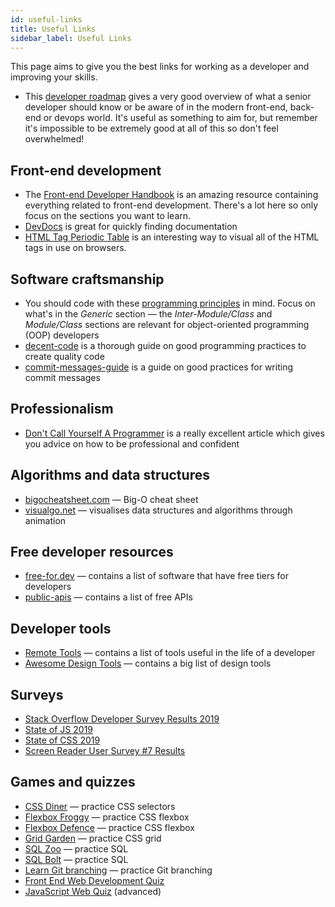 ```yaml
---
id: useful-links
title: Useful Links
sidebar_label: Useful Links
---
```


This page aims to give you the best links for working as a developer
and improving your skills.

- This [developer roadmap](https://github.com/kamranahmedse/developer-roadmap)
  gives a very good overview of what a senior developer should know or be aware
  of in the modern front-end, back-end or devops world. It's useful as
  something to aim for, but remember it's impossible to be extremely
  good at all of this so don't feel overwhelmed!

## Front-end development

- The [Front-end Developer Handbook](https://frontendmasters.com/books/front-end-handbook/2019/)
  is an amazing resource containing everything related to front-end development.
  There's a lot here so only focus on the sections you want to learn.
- [DevDocs](https://devdocs.io/) is great for quickly finding documentation
- [HTML Tag Periodic Table](https://websitesetup.org/html5-periodical-table/) is an interesting way to visual all of the HTML tags in use on browsers.

## Software craftsmanship

- You should code with these
  [programming principles](https://github.com/webpro/programming-principles)
  in mind. Focus on what's in the _Generic_ section — the _Inter-Module/Class_
  and _Module/Class_ sections are relevant for object-oriented programming
  (OOP) developers
- [decent-code](https://robatwilliams.github.io/decent-code/)
  is a thorough guide on good programming practices to create quality code
- [commit-messages-guide](https://github.com/RomuloOliveira/commit-messages-guide)
  is a guide on good practices for writing commit messages

## Professionalism

- [Don't Call Yourself A Programmer](https://www.kalzumeus.com/2011/10/28/dont-call-yourself-a-programmer/) is a really excellent article which gives you advice on how to be professional and confident

## Algorithms and data structures

- [bigocheatsheet.com](https://www.bigocheatsheet.com/) — Big-O cheat sheet
- [visualgo.net](https://visualgo.net/en) — visualises data structures and algorithms through animation

## Free developer resources

- [free-for.dev](https://free-for.dev/) — contains a list of software
  that have free tiers for developers
- [public-apis](https://github.com/public-apis/public-apis) — contains a list
  of free APIs

## Developer tools

- [Remote Tools](https://www.remote.tools/) — contains a list of tools
  useful in the life of a developer
- [Awesome Design Tools](https://flawlessapp.io/designtools) — contains a big
  list of design tools

## Surveys

- [Stack Overflow Developer Survey Results 2019](https://insights.stackoverflow.com/survey/2019)
- [State of JS 2019](https://2019.stateofjs.com/)
- [State of CSS 2019](https://2019.stateofcss.com/)
- [Screen Reader User Survey #7 Results](https://webaim.org/projects/screenreadersurvey7/)

## Games and quizzes

- [CSS Diner](https://flukeout.github.io/) — practice CSS selectors
- [Flexbox Froggy](https://flexboxfroggy.com/) — practice CSS flexbox
- [Flexbox Defence](http://www.flexboxdefense.com/) — practice CSS flexbox
- [Grid Garden](http://cssgridgarden.com/) — practice CSS grid
- [SQL Zoo](https://sqlzoo.net/) — practice SQL
- [SQL Bolt](https://sqlbolt.com/) — practice SQL
- [Learn Git branching](https://learngitbranching.js.org/) — practice Git branching
- [Front End Web Development Quiz](http://davidshariff.com/quiz/)
- [JavaScript Web Quiz](http://davidshariff.com/js-quiz/) (advanced)
